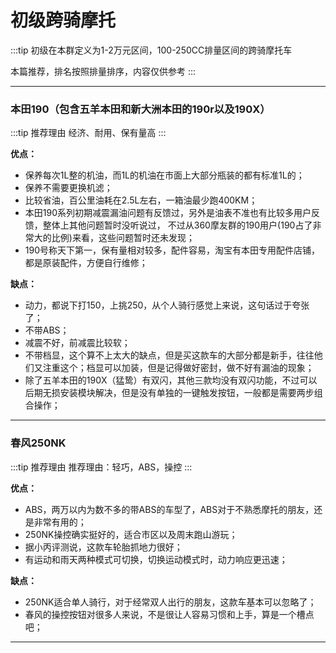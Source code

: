 # 初级跨骑摩托

:::tip
初级在本群定义为1-2万元区间，100-250CC排量区间的跨骑摩托车

本篇推荐，排名按照排量排序，内容仅供参考
:::

---

### 本田190（包含五羊本田和新大洲本田的190r以及190X）

:::tip 推荐理由
经济、耐用、保有量高
:::

**优点：**

- 保养每次1L整的机油，而1L的机油在市面上大部分瓶装的都有标准1L的；
- 保养不需要更换机滤；
- 比较省油，百公里油耗在2.5L左右，一箱油最少跑400KM；
- 本田190系列初期减震漏油问题有反馈过，另外是油表不准也有比较多用户反馈，整体上其他问题暂时没听说过，
不过从360摩友群的190用户(190占了非常大的比例)来看，这些问题暂时还未发现；
- 190号称天下第一，保有量相对较多，配件容易，淘宝有本田专用配件店铺，都是原装配件，方便自行维修；

**缺点：**

- 动力，都说下打150，上挑250，从个人骑行感觉上来说，这句话过于夸张了；
- 不带ABS；
- 减震不好，前减震比较软；
- 不带档显，这个算不上太大的缺点，但是买这款车的大部分都是新手，往往他们又注重这个；档显可以加装，但是记得做好密封，做不好有漏油的现象；
- 除了五羊本田的190X（猛鸷）有双闪，其他三款均没有双闪功能，不过可以后期无损安装模块解决，但是没有单独的一键触发按钮，一般都是需要两步组合操作；

---

### 春风250NK

:::tip 推荐理由
推荐理由：轻巧，ABS，操控
:::

**优点：**

- ABS，两万以内为数不多的带ABS的车型了，ABS对于不熟悉摩托的朋友，还是非常有用的；
- 250NK操控确实挺好的，适合市区以及周末跑山游玩；
- 据小丙评测说，这款车轮胎抓地力很好；
- 有运动和雨天两种模式可切换，切换运动模式时，动力响应更迅速；

**缺点：**

- 250NK适合单人骑行，对于经常双人出行的朋友，这款车基本可以忽略了；
- 春风的操控按钮对很多人来说，不是很让人容易习惯和上手，算是一个槽点吧；

---